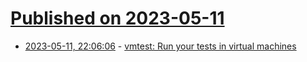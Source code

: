 # [Published on 2023-05-11](index.md)

* [2023-05-11, 22:06:06](https://lobste.rs/s/ss6k1l/vmtest_run_your_tests_virtual_machines) - [vmtest: Run your tests in virtual machines](https://dxuuu.xyz/vmtest.html)
